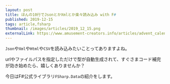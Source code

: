 ```yaml
---
layout: post
title: ほんの10行でJsonとかXmlとか楽々読み込み with F#
published: 2019-12-15
tags: article,fsharp
thumbnail: /images/articles/2019_12_15.png
externalLink: https://www.amusement-creators.info/articles/advent_calendar/2019/15_0/
---
```


`Json`や`Xml`や`Html`や`CSV`を読み込みたいことってありますよね。

urlやファイルパスを指定しただけで型が自動生成されて、すぐさまコード補完が効き始めたら、嬉しくありませんか？

今日はF#公式ライブラリ`FSharp.Data`の紹介をします。
